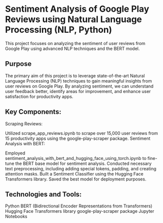 # Sentiment Analysis of Google Play Reviews using Natural Language Processing (NLP, Python)
This project focuses on analyzing the sentiment of user reviews from Google Play using advanced NLP techniques and the BERT model.

## Purpose
The primary aim of this project is to leverage state-of-the-art Natural Language Processing (NLP) techniques to gain meaningful insights from user reviews on Google Play. By analyzing sentiment, we can understand user feedback better, identify areas for improvement, and enhance user satisfaction for productivity apps.

## Key Components:
Scraping Reviews:

Utilized scrape_app_reviews.ipynb to scrape over 15,000 user reviews from 15 productivity apps using the google-play-scraper package.
Sentiment Analysis with BERT:

Employed sentiment_analysis_with_bert_and_hugging_face_using_torch.ipynb to fine-tune the BERT base model for sentiment analysis.
Conducted necessary text preprocessing, including adding special tokens, padding, and creating attention masks.
Built a Sentiment Classifier using the Hugging Face Transformers library.
Saved the best model for deployment purposes.

## Technologies and Tools:
Python
BERT (Bidirectional Encoder Representations from Transformers)
Hugging Face Transformers library
google-play-scraper package
Jupyter Notebooks
